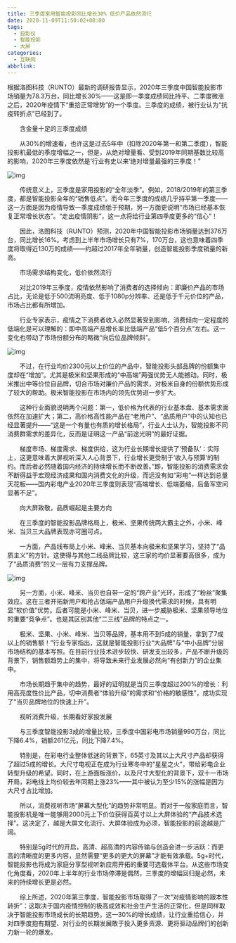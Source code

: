 ```yaml
---
title: 三季度家用智能投影同比增长30% 低价产品依然流行
date: 2020-11-09T11:50:02+08:00
tags:
  - 投影仪
  - 智能投影
  - 大屏
categories:
  - 互联网
abbrlink:
---
```


根据洛图科技（RUNTO）最新的调研报告显示，2020年三季度中国智能投影市场销量为78.3万台，同比增长30%——这是即一季度成绩同比持平、二季度微涨之后，2020年疫情下“重拾正常增势”的一个季度。三季度的成绩，被行业认为“抗疫转折点”已经到了。

　　含金量十足的三季度成绩

　　从30%的增速看，也许这是过去5年中（扣除2020年第一和第二季度），智能投影机最低的季度增幅之一，但是，从绝对增量看、受到2019年同期基数比较高的影响，2020年三季度依然是‘行业有史以来’绝对增量最强的三季度！”

![img](https://cdn.jsdelivr.net/gh/yakeing/Documentation@main/Hexo/images/2a45-kcpxnwv3779842.jpg)

　　传统意义上，三季度是家用投影的“全年淡季”。例如，2018/2019年的第三季度，都是智能投影全年的“销售低点”。而今年三季度的成绩几乎持平第一季度——这一方面是因为疫情导致一季度成绩低于预期，另一方面更说明“市场已经基本恢复正常增长状态”。“走出疫情阴影”，这一点将给行业第四季度更多的“信心”！

　　因此，洛图科技（RUNTO）预测，2020年中国智能投影市场销量达到376万台，同比增长16%。考虑到上半年市场增长只有7%，170万台，这也意味着四季度将取得近130万的成绩——约超过2017年全年销量，创造智能投影季度销量的新高。

　　市场需求结构变化，低价依然流行

　　对比2019年三季度，疫情依然影响了消费者的选择倾向：即廉价产品的市场占比，无论是低于500流明亮度、低于1080p分辨率、还是低于千元价位的产品，市场占比都有所增加。

　　行业专家表示，疫情之下消费者收入必然显著受到影响，消费倾向一定程度的低端化是可以理解的：即中高端产品增长率比低端产品“低5个百分点”左右。这一变化也带动了市场份额分布的略微“向后位品牌倾斜”。

![img](https://cdn.jsdelivr.net/gh/yakeing/Documentation@main/Hexo/images/0237-kcpxnwv3779897.jpg)

　　不过，在行业均价2300元以上价位的产品中，智能投影头部品牌的份额集中度却在“增加”。尤其是极米和坚果形成的“中高端”两强优势无人能撼动。同时，极米推出中等价位自品牌，切合市场对廉价产品的需求，对极米自身的份额优势形成了较大的帮助。极米智能投影在市场内的领先优势进一步扩大。

　　这种行业面貌说明两个问题：第一，低价格为代表的行业基本盘、基本需求面依然在加速扩大；第二，高价格高性能产品在“老用户”、“品质用户”中的认知也已经显著提升——“这是一个有量也有质的增长格局”，行业人士认为，智能投影不同消费群需求的差异化，反而是证明这一产品“前途光明”的最好证据。

　　梯度市场、梯度需求、梯度供给，这为行业长期增长提供了‘预备队’：实际上，这更意味着大屏视听深入人心背景下，行业增长更受制于‘收入与预算’的制约。而后者必然随着国内经济的持续增长而不断改善。”即，智能投影的消费需求会不断得益于宏观经济成果和国内消费文化的升级，而远没有如“彩电”一样达到总量天花板——国内彩电产业2020年三季度则表现“高端增长、低端萎缩，后备军空间显著不足”。

　　向大屏致敬，品质崛起是主要方向

　　在三季度的智能投影品牌格局上，极米、坚果传统两大霸主之外，小米、峰米、当贝三大品牌表现亦可圈可点。

　　一方面，产品线布局上小米、峰米、当贝基本向极米和坚果学习，坚持了“品质主义”的方针。这使得与其他二线品牌比较，这三家的均价显著要高很多，成为了“品质消费”的又一层有力支撑品牌。

![img](https://cdn.jsdelivr.net/gh/yakeing/Documentation@main/Hexo/images/39d2-kcpxnwv3779999.jpg)

　　另一方面，小米、峰米、当贝也自带一定的“跨产业”光环，形成了“粉丝”聚集效应。这在三者开拓新用户和抢占低端产品用户升级换代需求的时候，具有明显“软价值”优势。后者可能是小米、峰米、当贝，进一步威胁极米、坚果领导地位的重要“竞争点”。也是其区别其他“二三线”品牌的特点之一。

　　极米、坚果、小米、峰米、当贝等品牌，基本用不到5成的销量，拿到了7成以上的销售额！”行业专家指出，这就是智能投影行业“大品牌”与“中小品牌”分层市场结构的基本写照。在目前行业技术进步较快、研发支出较多，产品不断升级的背景下，销售额趋势上的集中，将导致未来行业发展必然向“有创新力”的企业集中。

　　市场长期趋于集中的趋势，最好的证明就是当贝三季度超过200%的增长：利用高亮度性价比产品，切中消费者“体验升级”的需求和“价格的敏感性”，成功实现了“当贝品牌地位的快速上升”。

　　视听消费升级，长期看好家投发展

　　与三季度智能投影3成的增量比较，三季度中国彩电市场销量990万台，同比下降6.4%，销额261亿元，同比下降7.4%。

　　特别是，在彩电行业整体低迷的背景下，65英寸及其以上大尺寸产品却获得了超过5成的增长。大尺寸电视正在成为行业寒冬中的“星星之火”，带给彩电企业转型升级的希望。同时，在上游面板涨价，以及尺寸大型化的背景下，双十一市场开局，彩电线上均价较去年同期上涨23%——其中被认为至少15%的涨幅是因为大尺寸占比增加。

　　所以，消费视听市场“屏幕大型化”的趋势非常明显。而对于一般家庭而言，智能投影机是唯一能够用2000元上下价位获得百英寸以上大屏体验的“产品技术选择”。这决定了，越是大屏文化流行、大屏体验成为必须，智能投影的前途越是广阔。

　　特别是5g时代的开启，高清、超高清的内容传输与创造会进一步活跃：而更高的清晰度的更多内容，显然需要“更多的更大的屏幕”才能有效承载。5g+时代，智能投影也将成为家庭分享型视听新应用开拓的重要可选载体平台。从这些市场变化角度看，2020年上半年的行业市场停滞是偶然，三季度的增幅回归是必然，未来的持续增长更是必然。

　　综上所述，2020年第三季度，智能投影市场取得了一次“对疫情影响的跟本性转折”：这取决于国内疫情控制的极高成效和社会生产生活的正常化，但是同样取决于智能投影市场成长的长期趋势。这一30%的增长成绩，让行业重拾信心，并对四季度抱有期望、对行业的长期发展敢于投入更多资源、更将驱动品牌们的创新力新一轮的爆发。